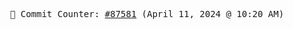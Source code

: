 <p align="center">
    <samp>
        📮 Commit Counter: <a href="https://github.com/Javascript-void0/Javascript-void0/commits/main">#87581</a> (April 11, 2024 @ 10:20 AM)
    </samp>
</p>